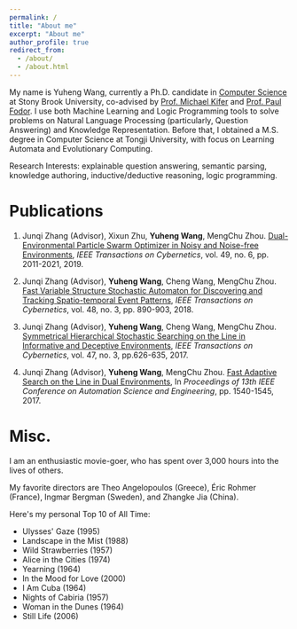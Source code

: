 ```yaml
---
permalink: /
title: "About me"
excerpt: "About me"
author_profile: true
redirect_from: 
  - /about/
  - /about.html
---
```


My name is Yuheng Wang, currently a Ph.D. candidate in [Computer Science](https://www.cs.stonybrook.edu/) at Stony Brook University, co-advised by [Prof. Michael Kifer](https://www3.cs.stonybrook.edu/~kifer/) and [Prof. Paul Fodor](https://www3.cs.stonybrook.edu/~pfodor/). I use both Machine Learning and Logic Programming tools to solve problems on Natural Language Processing (particularly, Question Answering) and Knowledge Representation. Before that, I obtained a M.S. degree in Computer Science at Tongji University, with focus on Learning Automata and Evolutionary Computing.

Research Interests: explainable question answering, semantic parsing, knowledge authoring, inductive/deductive reasoning, logic programming.

Publications
======
1. Junqi Zhang (Advisor), Xixun Zhu, **Yuheng Wang**, MengChu Zhou. [Dual-Environmental Particle Swarm Optimizer in Noisy and Noise-free Environments](https://ieeexplore.ieee.org/stamp/stamp.jsp?arnumber=8352135), _IEEE Transactions on Cybernetics_, vol. 49, no. 6, pp. 2011-2021, 2019.

2. Junqi Zhang (Advisor), **Yuheng Wang**, Cheng Wang, MengChu Zhou. [Fast Variable Structure Stochastic Automaton for Discovering and Tracking Spatio-temporal Event Patterns](https://ieeexplore.ieee.org/stamp/stamp.jsp?tp=&arnumber=7892833), _IEEE Transactions on Cybernetics_, vol. 48, no. 3, pp. 890-903, 2018.

3. Junqi Zhang (Advisor), **Yuheng Wang**, Cheng Wang, MengChu Zhou. [Symmetrical Hierarchical Stochastic Searching on the Line in Informative and Deceptive Environments](https://ieeexplore.ieee.org/stamp/stamp.jsp?tp=&arnumber=7428922), _IEEE Transactions on Cybernetics_, vol. 47, no. 3, pp.626-635, 2017.

4. Junqi Zhang (Advisor), **Yuheng Wang**, MengChu Zhou. [Fast Adaptive Search on the Line in Dual Environments](https://ieeexplore.ieee.org/stamp/stamp.jsp?tp=&arnumber=8256322), In _Proceedings of 13th IEEE Conference on Automation Science and Engineering_, pp. 1540-1545, 2017.


Misc.
======
I am an enthusiastic movie-goer, who has spent over 3,000 hours into the lives of others.

My favorite directors are Theo Angelopoulos (Greece), Éric Rohmer (France), Ingmar Bergman (Sweden), and Zhangke Jia (China).

Here's my personal Top 10 of All Time:
- Ulysses' Gaze (1995)
- Landscape in the Mist (1988)
- Wild Strawberries (1957)
- Alice in the Cities (1974)
- Yearning (1964)
- In the Mood for Love (2000)
- I Am Cuba (1964)
- Nights of Cabiria (1957)
- Woman in the Dunes (1964)
- Still Life (2006)
